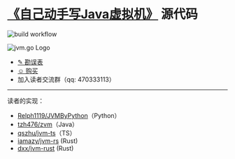 # [《自己动手写Java虚拟机》][jd] 源代码

![build workflow](https://github.com/zxh0/jvmgo-book/actions/workflows/main.yml/badge.svg)

![jvm.go Logo][logo]

* [✎ 勘误表](v1/errata.md)
* [☺ 购买][jd]
* 加入读者交流群（qq: 470333113）

[logo]: https://raw.githubusercontent.com/zxh0/jvmgo-book/master/v1/gophers/cover.png
[jd]: https://item.jd.com/11935272.html

---

读者的实现：
* [Relph1119/JVMByPython](https://github.com/Relph1119/JVMByPython)（Python）
* [tzh476/zvm](https://github.com/tzh476/zvm)（Java）
* [qszhu/jvm-ts](https://github.com/qszhu/jvm-ts)（TS）
* [iamazy/jvm-rs](https://github.com/iamazy/jvm-rs) (Rust)
* [dxx/jvm-rust](https://github.com/dxx/jvm-rust) (Rust)
